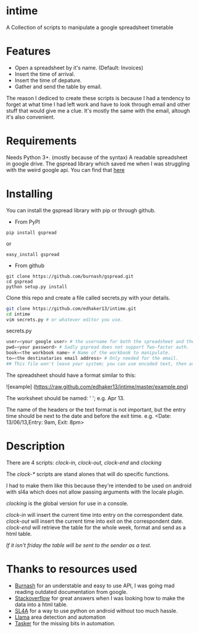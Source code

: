 intime
======
A Collection of scripts to manipulate a google spreadsheet timetable

Features
========
- Open a spreadsheet by it's name. (Default: Invoices)
- Insert the time of arrival.
- Insert the time of depature.
- Gather and send the table by email.

The reason I dediced to create these scripts is because I had a tendency to forget at 
what time I had left work and have to look through email and other stuff that would
give me a clue. It's mostly the same with the email, altough it's also convenient.

Requirements
============

Needs Python 3+. (mostly because of the syntax)
A readable spreadsheet in google drive.
The gspread library which saved me when I was struggling with the weird google api.
    You can find that [here](https://github.com/burnash/gspread)

Installing
==========
You can install the gspread library with pip or through github.
- From PyPI
```
pip install gspread
```
or
```
easy_install gspread
```

- From github
```
git clone https://github.com/burnash/gspread.git
cd gspread
python setup.py install
```

Clone this repo and create a file called secrets.py with your details.
```sh
git clone https://github.com/edhaker13/intime.git
cd intime
vim secrets.py # or whatever editor you use.
```

secrets.py
```python
user=<your google user> # the username for both the spreadsheet and the email.
pwd=<your password> # Sadly gspread does not support Two-factor auth.
book=<the workbook name> # Name of the workbook to manipulate.
to=<the destinataries email address> # Only needed for the email.
## This file won't leave your system; you can use encoded text, then assign the decoded text to the variables
```

The spreadsheet should have a format similar to this:

![example] (https://raw.github.com/edhaker13/intime/master/example.png)

The worksheet should be named: '<Month> <Year>'; e.g. Apr 13.

The name of the headers or the text format is not important,
but the entry time should be next to the date and before the exit time.
e.g. <Date: 13/06/13,Entry: 9am, Exit: 8pm>

Description
===========
There are 4 scripts: _clock-in, clock-out, clock-end_ and _clocking_

The _clock-*_ scripts are stand alones that will do specific functions.

I had to make them like this because they're intended to be used on android with sl4a
which does not allow passing arguments with the locale plugin.

*clocking* is the global version for use in a console.

*clock-in* will insert the current time into entry on the correspondent date.
*clock-out* will insert the current time into exit on the correspondent date.
*clock-end* will retrieve the table for the whole week, format and send as a html table.

_If it isn't friday the table will be sent to the sender as a test._

Thanks to resources used
======
- [Burnash](https://github.com/burnash) for an understable and easy to use API, 
I was going mad reading outdated documentation from google.
- [Stackoverflow](https://stackoverflow.com/questions/tagged/python) 
for great answers when I was looking how to make the data into a html table.
- [SL4A](https://code.google.com/p/android-scripting/) for a way to use python
on android without too much hassle.
- [Llama](https://play.google.com/store/apps/details?id=com.kebab.Llama) area detection and automation
- [Tasker](https://play.google.com/store/apps/details?id=net.dinglisch.android.taskerm)
for the missing bits in automation.
